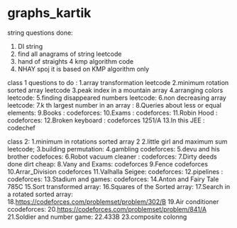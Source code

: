 # graphs_kartik

string questions done:
1. DI string
2. find all anagrams of string leetcode
3. hand of straights
4 kmp algorithm code 
5. NHAY spoj  it is based on KMP algorithm only




class 1 questions to do :
1.array transformation leetcode
2.minimum rotation sorted array leetcode
3.peak index in a mountain array
4.arranging colors  leetcode:
5.finding disappeared numbers leetcode:
6.non decreasing array leetcode:
7.k th largest number in an array :
8.Queries about less or equal elements:
9.Books : codeforces:
10.Exams  : codeforces:
11.Robin Hood : codeforces:
12.Broken keyboard : codeforces 1251/A
13.In this JEE : codechef

class 2:
1.minimum in rotations sorted array 2
2.little girl and maximum sum leetcode;
3.building permutation:
4.gambling codeforces:
5.devu and his brother  codefoces:
6.Robot vacuum cleaner : codeforces:
7.Dirty deeds done dirt cheap:
8.Vany and Exams:  codeforces
9.Fence   codeforces
10.Arrar_Division codeforces
11.Valhalla Seigee: codeforces:
12.pipelines : codeforces:
13.Stadium and games: codeforces:
14.Anton and Fairy Tale  785C
15.Sort transformed array:
16.Squares of the Sorted array:
17.Search in a rotated sorted array:
18.https://codeforces.com/problemset/problem/302/B
19.Air conditioner ccodeforces:
20.https://codeforces.com/problemset/problem/841/A
21.Soldier and number game:
22.433B
23.composite colonng










